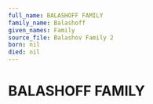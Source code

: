 ```yaml
---
full_name: BALASHOFF FAMILY
family_name: Balashoff
given_names: Family
source_file: Balashov Family 2
born: nil
died: nil
---
```

# BALASHOFF FAMILY

